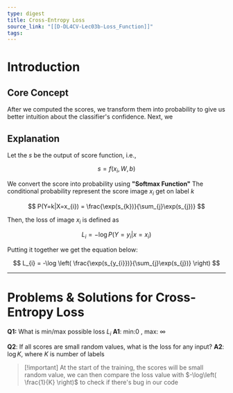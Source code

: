 ```yaml
---
type: digest
title: Cross-Entropy Loss
source_link: "[[D-DL4CV-Lec03b-Loss_Function]]"
tags:
---
```

# Introduction
## Core Concept

After we computed the scores, we transform them into probability to give us better intuition about the classifier's confidence. Next, we 

## Explanation

Let the $s$ be the output of score function, i.e., 

$$
s = f(x_{i},W,b)
$$

We convert the score into probability using **"Softmax Function"**
The conditional probability represent the score image $x_{i}$ get on label $k$ 

$$
P(Y=k|X=x_{i}) = \frac{\exp(s_{k})}{\sum_{j}\exp(s_{j})}
$$

Then, the loss of image $x_{i}$ is defined as

$$
L_{i} = -\log P(Y=y_{i}|x=x_{i})
$$

Putting it together we get the equation below:

$$
L_{i} = -\log \left( \frac{\exp(s_{y_{i}})}{\sum_{j}\exp(s_{j})} \right) 
$$

---
# Problems & Solutions for Cross-Entropy Loss

**Q1:** What is min/max possible loss $L_{i}$
**A1**: min:$0$ , max: $\infty$

**Q2**: If all scores are small random values, what is the loss for any input?
**A2**: $\log K$, where $K$ is number of labels

> [!important] At the start of the training, the scores will be small random value, we can then compare the loss value with $-\log\left( \frac{1}{K} \right)$ to check if there's bug in our code
